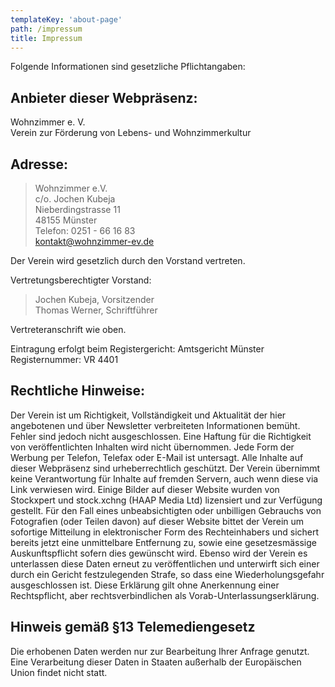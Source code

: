 ```yaml
---
templateKey: 'about-page'
path: /impressum
title: Impressum
---
```


Folgende Informationen sind gesetzliche Pflichtangaben:


## Anbieter dieser Webpräsenz:

Wohnzimmer e. V.  
Verein zur Förderung von Lebens- und Wohnzimmerkultur


## Adresse:

> Wohnzimmer e.V.  
> c/o. Jochen Kubeja  
> Nieberdingstrasse 11  
> 48155 Münster  
> Telefon: 0251 - 66 16 83  
> kontakt@wohnzimmer-ev.de  

Der Verein wird gesetzlich durch den Vorstand vertreten.

Vertretungsberechtigter Vorstand:  
> Jochen Kubeja, Vorsitzender  
> Thomas Werner, Schriftführer  

Vertreteranschrift wie oben.

Eintragung erfolgt beim Registergericht: Amtsgericht Münster  
Registernummer: VR 4401


## Rechtliche Hinweise:

Der Verein ist um Richtigkeit, Vollständigkeit und Aktualität der hier angebotenen und über Newsletter verbreiteten Informationen bemüht. Fehler sind jedoch nicht ausgeschlossen. Eine Haftung für die Richtigkeit von veröffentlichten Inhalten wird nicht übernommen. Jede Form der Werbung per Telefon, Telefax oder E-Mail ist untersagt. Alle Inhalte auf dieser Webpräsenz sind urheberrechtlich geschützt. Der Verein übernimmt keine Verantwortung für Inhalte auf fremden Servern, auch wenn diese via Link verwiesen wird.
Einige Bilder auf dieser Website wurden von Stockxpert und stock.xchng (HAAP Media Ltd) lizensiert und zur Verfügung gestellt. Für den Fall eines unbeabsichtigten oder unbilligen Gebrauchs von Fotografien (oder Teilen davon) auf dieser Website bittet der Verein um sofortige Mitteilung in elektronischer Form des Rechteinhabers und sichert bereits jetzt eine unmittelbare Entfernung zu, sowie eine gesetzesmässige Auskunftspflicht sofern dies gewünscht wird. Ebenso wird der Verein es unterlassen diese Daten erneut zu veröffentlichen und unterwirft sich einer durch ein Gericht festzulegenden Strafe, so dass eine Wiederholungsgefahr ausgeschlossen ist. Diese Erklärung gilt ohne Anerkennung einer Rechtspflicht, aber rechtsverbindlichen als Vorab-Unterlassungserklärung.

## Hinweis gemäß §13 Telemediengesetz

Die erhobenen Daten werden nur zur Bearbeitung Ihrer Anfrage genutzt. Eine Verarbeitung dieser Daten in Staaten außerhalb der Europäischen Union findet nicht statt.
